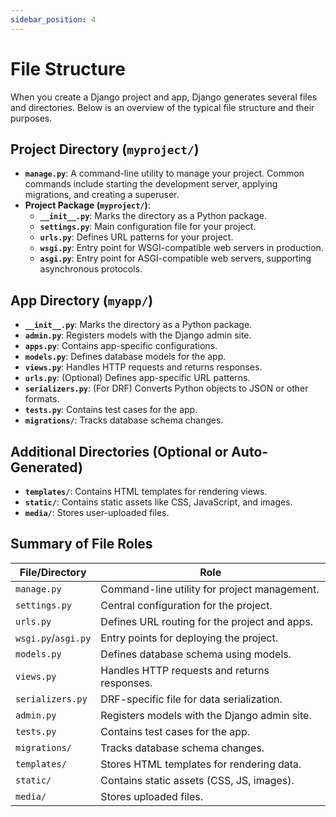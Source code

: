 ```yaml
---
sidebar_position: 4
---
```


# File Structure

When you create a Django project and app, Django generates several files and directories. Below is an overview of the typical file structure and their purposes.

## Project Directory (`myproject/`)

- **`manage.py`**: A command-line utility to manage your project. Common commands include starting the development server, applying migrations, and creating a superuser.
- **Project Package (`myproject/`)**:
  - **`__init__.py`**: Marks the directory as a Python package.
  - **`settings.py`**: Main configuration file for your project.
  - **`urls.py`**: Defines URL patterns for your project.
  - **`wsgi.py`**: Entry point for WSGI-compatible web servers in production.
  - **`asgi.py`**: Entry point for ASGI-compatible web servers, supporting asynchronous protocols.

## App Directory (`myapp/`)

- **`__init__.py`**: Marks the directory as a Python package.
- **`admin.py`**: Registers models with the Django admin site.
- **`apps.py`**: Contains app-specific configurations.
- **`models.py`**: Defines database models for the app.
- **`views.py`**: Handles HTTP requests and returns responses.
- **`urls.py`**: (Optional) Defines app-specific URL patterns.
- **`serializers.py`**: (For DRF) Converts Python objects to JSON or other formats.
- **`tests.py`**: Contains test cases for the app.
- **`migrations/`**: Tracks database schema changes.

## Additional Directories (Optional or Auto-Generated)

- **`templates/`**: Contains HTML templates for rendering views.
- **`static/`**: Contains static assets like CSS, JavaScript, and images.
- **`media/`**: Stores user-uploaded files.

## Summary of File Roles

| File/Directory      | Role                                          |
| ------------------- | --------------------------------------------- |
| `manage.py`         | Command-line utility for project management.  |
| `settings.py`       | Central configuration for the project.        |
| `urls.py`           | Defines URL routing for the project and apps. |
| `wsgi.py`/`asgi.py` | Entry points for deploying the project.       |
| `models.py`         | Defines database schema using models.         |
| `views.py`          | Handles HTTP requests and returns responses.  |
| `serializers.py`    | DRF-specific file for data serialization.     |
| `admin.py`          | Registers models with the Django admin site.  |
| `tests.py`          | Contains test cases for the app.              |
| `migrations/`       | Tracks database schema changes.               |
| `templates/`        | Stores HTML templates for rendering data.     |
| `static/`           | Contains static assets (CSS, JS, images).     |
| `media/`            | Stores uploaded files.                        |
